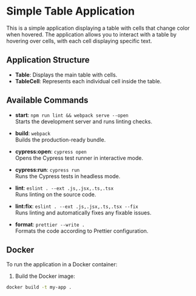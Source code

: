 # Simple Table Application

This is a simple application displaying a table with cells that change color when hovered. The application allows you to interact with a table by hovering over cells, with each cell displaying specific text.

## Application Structure

- **Table**: Displays the main table with cells.
- **TableCell**: Represents each individual cell inside the table.

## Available Commands

- **start**: `npm run lint && webpack serve --open`  
  Starts the development server and runs linting checks.

- **build**: `webpack`  
  Builds the production-ready bundle.

- **cypress:open**: `cypress open`  
  Opens the Cypress test runner in interactive mode.

- **cypress:run**: `cypress run`  
  Runs the Cypress tests in headless mode.

- **lint**: `eslint . --ext .js,.jsx,.ts,.tsx`  
  Runs linting on the source code.

- **lint:fix**: `eslint . --ext .js,.jsx,.ts,.tsx --fix`  
  Runs linting and automatically fixes any fixable issues.

- **format**: `prettier --write .`  
  Formats the code according to Prettier configuration.

## Docker

To run the application in a Docker container:

1. Build the Docker image:

```bash
docker build -t my-app .
```
